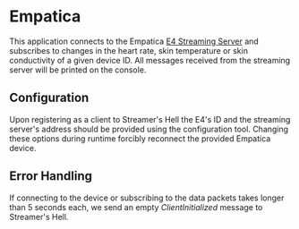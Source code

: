 # Empatica

This application connects to the Empatica [E4 Streaming Server](https://developer.empatica.com/windows-streaming-server.html) and subscribes to changes in the heart rate, skin temperature or skin conductivity of a given device ID. All messages received from the streaming server will be printed on the console.

## Configuration

Upon registering as a client to Streamer's Hell the E4's ID and the streaming server's address should be provided using the configuration tool. Changing these options during runtime forcibly reconnect the provided Empatica device.

## Error Handling

If connecting to the device or subscribing to the data packets takes longer than 5 seconds each, we send an empty _ClientInitialized_ message to Streamer's Hell.
